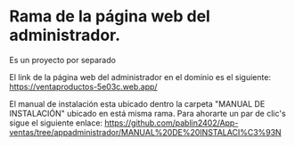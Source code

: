# Rama de la página web del administrador.
Es un proyecto por separado

El link de la página web del administrador en el dominio es el siguiente:
https://ventaproductos-5e03c.web.app/

El manual de instalación esta ubicado dentro la carpeta "MANUAL DE INSTALACIÓN" ubicado en está misma rama. Para ahorarte un par de clic's sigue el siguiente enlace: https://github.com/pablin2402/App-ventas/tree/appadministrador/MANUAL%20DE%20INSTALACI%C3%93N
